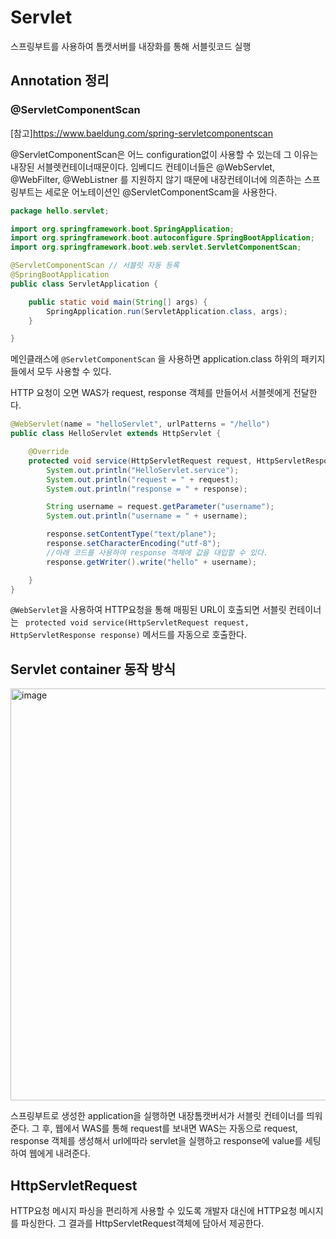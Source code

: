 # Servlet

스프링부트를 사용하여 톰캣서버를 내장화를 통해 서블릿코드 실행

## Annotation 정리
### @ServletComponentScan
[참고]https://www.baeldung.com/spring-servletcomponentscan

@ServletComponentScan은 어느 configuration없이 사용할 수 있는데 그 이유는 내장된 서블렛컨테이너때문이다. 임베디드 컨테이너들은 @WebServlet, @WebFilter, @WebListner 를 지원하지 않기 때문에 내장컨테이너에 의존하는 스프링부트는 세로운 어노테이션인 @ServletComponentScam을 사용한다.
```java
package hello.servlet;

import org.springframework.boot.SpringApplication;
import org.springframework.boot.autoconfigure.SpringBootApplication;
import org.springframework.boot.web.servlet.ServletComponentScan;

@ServletComponentScan // 서블릿 자동 등록
@SpringBootApplication
public class ServletApplication {

	public static void main(String[] args) {
		SpringApplication.run(ServletApplication.class, args);
	}

}
```

메인클래스에 `@ServletComponentScan` 을 사용하면 application.class 하위의 패키지들에서 모두 사용할 수 있다. 

HTTP 요청이 오면 WAS가 request, response 객체를 만들어서 서블렛에게 전달한다.

```java
@WebServlet(name = "helloServlet", urlPatterns = "/hello")
public class HelloServlet extends HttpServlet {

    @Override
    protected void service(HttpServletRequest request, HttpServletResponse response) throws ServletException, IOException {
        System.out.println("HelloServlet.service");
        System.out.println("request = " + request);
        System.out.println("response = " + response);

        String username = request.getParameter("username");
        System.out.println("username = " + username);

        response.setContentType("text/plane");
        response.setCharacterEncoding("utf-8");
        //아래 코드를 사용하여 response 객체에 값을 대입할 수 있다.
        response.getWriter().write("hello" + username);

    }
}
```

`@WebServlet`을 사용하여 HTTP요청을 통해 매핑된 URL이 호출되면 서블릿 컨테이너는 ` protected void service(HttpServletRequest request, HttpServletResponse response)` 메서드를 자동으로 호출한다. 

## Servlet container 동작 방식

<img width="659" alt="image" src="https://user-images.githubusercontent.com/43670838/209827848-9a6f703f-3e77-41bf-ac95-ef192a685fd4.png">

스프링부트로 생성한 application을 실행하면 내장톰캣버서가 서블릿 컨테이너를 띄워준다. 
그 후, 웹에서 WAS를 통해 request를 보내면 WAS는 자동으로 request, response 객체를 생성해서 url에따라 servlet을 실행하고 response에 value를 세팅하여 웹에게 내려준다. 


## HttpServletRequest
HTTP요청 메시지 파싱을 편리하게 사용할 수 있도록 개발자 대신에 HTTP요청 메시지를 파싱한다. 그 결과를 HttpServletRequest객체에 담아서 제공한다. 

